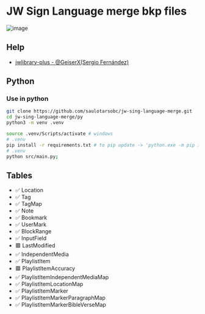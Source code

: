 # JW Sign Language merge bkp files

![image](https://github.com/saulotarsobc/jw-sing-language-merge/assets/23584038/0df72698-5a60-41b9-8d08-2909bed31509)

## Help
- [jwlibrary-plus - @GeiserX(Sergio Fernández)](https://github.com/GeiserX/jwlibrary-plus)

## Python

### Use in python

```sh
git clone https://github.com/saulotarsobc/jw-sing-language-merge.git
cd jw-sing-language-merge/py
python3 -m venv .venv

source .venv/Scripts/activate # windows
# .venv
pip install -r requirements.txt # to pip update -> 'python.exe -m pip install --upgrade pip'
# .venv
python src/main.py;
```

## Tables

- ✅ Location
- ✅ Tag
- ✅ TagMap
- ✅ Note
- ✅ Bookmark
- ✅ UserMark
- ✅ BlockRange
- ✅ InputField
- 🟥 LastModified
- ✅ IndependentMedia
- ✅ PlaylistItem
- 🟥 PlaylistItemAccuracy
- ✅ PlaylistItemIndependentMediaMap
- ✅ PlaylistItemLocationMap
- ✅ PlaylistItemMarker
- ✅ PlaylistItemMarkerParagraphMap
- ✅ PlaylistItemMarkerBibleVerseMap
